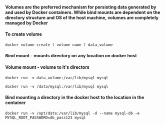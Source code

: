 #### Volumes are the preferred mechanism for persisting data generated by and used by Docker containers. While bind mounts are dependent on the directory structure and OS of the host machine, volumes are completely managed by Docker

#### To create volume
```
docker volume create ( volume name ) data_volume
```
#### Bind mount - mounts directory on any location on docker host
#### Volume mount - volume to it's directors
```
docker run -v data_volume:/var/lib/mysql mysql

docker run -v /data/mysql:/var/lib/mysql mysql
```

#### Bind mounting a directory in the docker host to the location in the container 

```
docker run -v /opt/data:/var/lib/mysql -d --name mysql-db -e MYSQL_ROOT_PASSWORD=db_pass123 mysql
```
